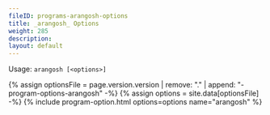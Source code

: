 ```yaml
---
fileID: programs-arangosh-options
title: _arangosh_ Options
weight: 285
description: 
layout: default
---
```

Usage: `arangosh [<options>]`

{% assign optionsFile = page.version.version | remove: "." | append: "-program-options-arangosh" -%}
{% assign options = site.data[optionsFile] -%}
{% include program-option.html options=options name="arangosh" %}

